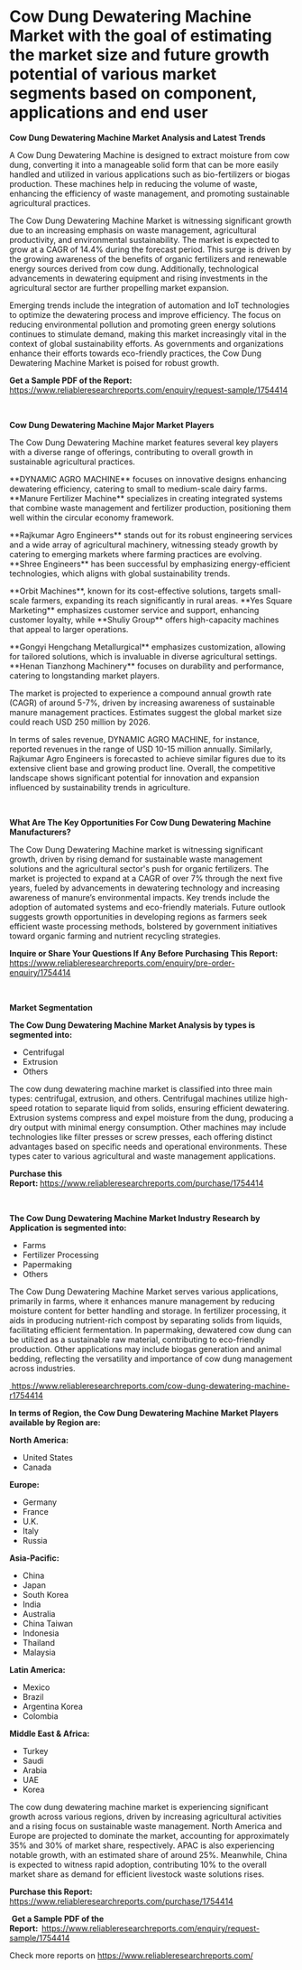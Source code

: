 <p><h1>Cow Dung Dewatering Machine Market with the goal of estimating the market size and future growth potential of various market segments based on component, applications and end user</h1></p><p><strong>Cow Dung Dewatering Machine Market Analysis and Latest Trends</strong></p>
<p><p>A Cow Dung Dewatering Machine is designed to extract moisture from cow dung, converting it into a manageable solid form that can be more easily handled and utilized in various applications such as bio-fertilizers or biogas production. These machines help in reducing the volume of waste, enhancing the efficiency of waste management, and promoting sustainable agricultural practices.</p><p>The Cow Dung Dewatering Machine Market is witnessing significant growth due to an increasing emphasis on waste management, agricultural productivity, and environmental sustainability. The market is expected to grow at a CAGR of 14.4% during the forecast period. This surge is driven by the growing awareness of the benefits of organic fertilizers and renewable energy sources derived from cow dung. Additionally, technological advancements in dewatering equipment and rising investments in the agricultural sector are further propelling market expansion.</p><p>Emerging trends include the integration of automation and IoT technologies to optimize the dewatering process and improve efficiency. The focus on reducing environmental pollution and promoting green energy solutions continues to stimulate demand, making this market increasingly vital in the context of global sustainability efforts. As governments and organizations enhance their efforts towards eco-friendly practices, the Cow Dung Dewatering Machine Market is poised for robust growth.</p></p>
<p><strong>Get a Sample PDF of the Report:&nbsp;</strong> <a href="https://www.reliableresearchreports.com/enquiry/request-sample/1754414?utm_campaign=3111&utm_medium=2&utm_source=Github&utm_content=ia&utm_term=10042025&utm_id=cow-dung-dewatering-machine">https://www.reliableresearchreports.com/enquiry/request-sample/1754414</a></p>
<p>&nbsp;</p>
<p><strong>Cow Dung Dewatering Machine Major Market Players</strong></p>
<p><p>The Cow Dung Dewatering Machine market features several key players with a diverse range of offerings, contributing to overall growth in sustainable agricultural practices. </p><p>**DYNAMIC AGRO MACHINE** focuses on innovative designs enhancing dewatering efficiency, catering to small to medium-scale dairy farms. **Manure Fertilizer Machine** specializes in creating integrated systems that combine waste management and fertilizer production, positioning them well within the circular economy framework. </p><p>**Rajkumar Agro Engineers** stands out for its robust engineering services and a wide array of agricultural machinery, witnessing steady growth by catering to emerging markets where farming practices are evolving. **Shree Engineers** has been successful by emphasizing energy-efficient technologies, which aligns with global sustainability trends. </p><p>**Orbit Machines**, known for its cost-effective solutions, targets small-scale farmers, expanding its reach significantly in rural areas. **Yes Square Marketing** emphasizes customer service and support, enhancing customer loyalty, while **Shuliy Group** offers high-capacity machines that appeal to larger operations. </p><p>**Gongyi Hengchang Metallurgical** emphasizes customization, allowing for tailored solutions, which is invaluable in diverse agricultural settings. **Henan Tianzhong Machinery** focuses on durability and performance, catering to longstanding market players.</p><p>The market is projected to experience a compound annual growth rate (CAGR) of around 5-7%, driven by increasing awareness of sustainable manure management practices. Estimates suggest the global market size could reach USD 250 million by 2026. </p><p>In terms of sales revenue, DYNAMIC AGRO MACHINE, for instance, reported revenues in the range of USD 10-15 million annually. Similarly, Rajkumar Agro Engineers is forecasted to achieve similar figures due to its extensive client base and growing product line. Overall, the competitive landscape shows significant potential for innovation and expansion influenced by sustainability trends in agriculture.</p></p>
<p>&nbsp;</p>
<p><strong>What Are The Key Opportunities For Cow Dung Dewatering Machine Manufacturers?</strong></p>
<p><p>The Cow Dung Dewatering Machine market is witnessing significant growth, driven by rising demand for sustainable waste management solutions and the agricultural sector's push for organic fertilizers. The market is projected to expand at a CAGR of over 7% through the next five years, fueled by advancements in dewatering technology and increasing awareness of manure’s environmental impacts. Key trends include the adoption of automated systems and eco-friendly materials. Future outlook suggests growth opportunities in developing regions as farmers seek efficient waste processing methods, bolstered by government initiatives toward organic farming and nutrient recycling strategies.</p></p>
<p><strong>Inquire or Share Your Questions If Any Before Purchasing This Report:</strong> <a href="https://www.reliableresearchreports.com/enquiry/pre-order-enquiry/1754414?utm_campaign=3111&utm_medium=2&utm_source=Github&utm_content=ia&utm_term=10042025&utm_id=cow-dung-dewatering-machine">https://www.reliableresearchreports.com/enquiry/pre-order-enquiry/1754414</a></p>
<p>&nbsp;</p>
<p><strong>Market Segmentation</strong></p>
<p><strong>The Cow Dung Dewatering Machine Market Analysis by types is segmented into:</strong></p>
<p><ul><li>Centrifugal</li><li>Extrusion</li><li>Others</li></ul></p>
<p><p>The cow dung dewatering machine market is classified into three main types: centrifugal, extrusion, and others. Centrifugal machines utilize high-speed rotation to separate liquid from solids, ensuring efficient dewatering. Extrusion systems compress and expel moisture from the dung, producing a dry output with minimal energy consumption. Other machines may include technologies like filter presses or screw presses, each offering distinct advantages based on specific needs and operational environments. These types cater to various agricultural and waste management applications.</p></p>
<p><strong>Purchase this Report:&nbsp;</strong><a href="https://www.reliableresearchreports.com/purchase/1754414?utm_campaign=3111&utm_medium=2&utm_source=Github&utm_content=ia&utm_term=10042025&utm_id=cow-dung-dewatering-machine">https://www.reliableresearchreports.com/purchase/1754414</a></p>
<p>&nbsp;</p>
<p><strong>The Cow Dung Dewatering Machine Market Industry Research by Application is segmented into:</strong></p>
<p><ul><li>Farms</li><li>Fertilizer Processing</li><li>Papermaking</li><li>Others</li></ul></p>
<p><p>The Cow Dung Dewatering Machine Market serves various applications, primarily in farms, where it enhances manure management by reducing moisture content for better handling and storage. In fertilizer processing, it aids in producing nutrient-rich compost by separating solids from liquids, facilitating efficient fermentation. In papermaking, dewatered cow dung can be utilized as a sustainable raw material, contributing to eco-friendly production. Other applications may include biogas generation and animal bedding, reflecting the versatility and importance of cow dung management across industries.</p></p>
<p><a href="https://www.reliableresearchreports.com/cow-dung-dewatering-machine-r1754414?utm_campaign=3111&utm_medium=2&utm_source=Github&utm_content=ia&utm_term=10042025&utm_id=cow-dung-dewatering-machine">&nbsp;https://www.reliableresearchreports.com/cow-dung-dewatering-machine-r1754414</a></p>
<p><strong>In terms of Region, the Cow Dung Dewatering Machine Market Players available by Region are:</strong></p>
<p>
    <p> <strong> North America: </strong>
        <ul>
            <li>United States</li>
            <li>Canada</li>
        </ul>
        </p> 
    <p> <strong> Europe: </strong>
        <ul>
            <li>Germany</li>
            <li>France</li>
            <li>U.K.</li>
            <li>Italy</li>
            <li>Russia</li>
        </ul>
        </p> 
    <p> <strong> Asia-Pacific: </strong>
        <ul>
            <li>China</li>
            <li>Japan</li>
            <li>South Korea</li>
            <li>India</li>
            <li>Australia</li>
            <li>China Taiwan</li>
            <li>Indonesia</li>
            <li>Thailand</li>
            <li>Malaysia</li>
        </ul>
        </p> 
    <p> <strong> Latin America: </strong>
        <ul>
            <li>Mexico</li>
            <li>Brazil</li>
            <li>Argentina Korea</li>
            <li>Colombia</li>
        </ul>
        </p> 
    <p> <strong> Middle East & Africa: </strong>
        <ul>
            <li>Turkey</li>
            <li>Saudi</li>
            <li>Arabia</li>
            <li>UAE</li>
            <li>Korea</li>
        </ul>
    </p>
    </p>
<p><p>The cow dung dewatering machine market is experiencing significant growth across various regions, driven by increasing agricultural activities and a rising focus on sustainable waste management. North America and Europe are projected to dominate the market, accounting for approximately 35% and 30% of market share, respectively. APAC is also experiencing notable growth, with an estimated share of around 25%. Meanwhile, China is expected to witness rapid adoption, contributing 10% to the overall market share as demand for efficient livestock waste solutions rises.</p></p>
<p><strong>Purchase this Report: </strong><a href="https://www.reliableresearchreports.com/purchase/1754414?utm_campaign=3111&utm_medium=2&utm_source=Github&utm_content=ia&utm_term=10042025&utm_id=cow-dung-dewatering-machine">https://www.reliableresearchreports.com/purchase/1754414</a></p>
<p>&nbsp;<strong>Get a Sample PDF of the Report:&nbsp;&nbsp;</strong><a href="https://www.reliableresearchreports.com/enquiry/request-sample/1754414?utm_campaign=3111&utm_medium=2&utm_source=Github&utm_content=ia&utm_term=10042025&utm_id=cow-dung-dewatering-machine">https://www.reliableresearchreports.com/enquiry/request-sample/1754414</a></p>
<p><strong></strong></p>
<p>Check more reports on <a href="https://www.reliableresearchreports.com/?utm_campaign=3111&utm_medium=2&utm_source=Github&utm_content=ia&utm_term=10042025&utm_id=cow-dung-dewatering-machine">https://www.reliableresearchreports.com/</a></p>